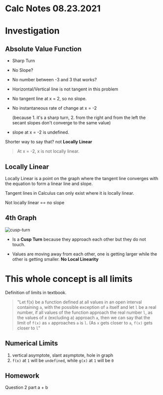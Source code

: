 # Calc Notes 08.23.2021

Investigation
=============

Absolute Value Function
-----------------------

- Sharp Turn
- No Slope?
- No number between -3 and 3 that works?
- Horizontal/Vertical line is not tangent in this problem
- No tangent line at x = 2, so no slope.
- No instantaneous rate of change at x = -2 

    (because 1. it's a sharp turn, 2. from the right and from the left the secant slopes don't converge to the same value)

- slope at x = -2 is undefined.

Shorter way to say that? not **Locally Linear**
> At x = -2, x is not locally linear.

Locally Linear
--------------

Locally Linear is a point on the graph where the tangent line converges with the equation to form a linear line and slope.

Tangent lines in Calculus can only exist where it is locally linear.

Not locally linear == no slope

4th Graph
---------

![cusp-turn](https://i.imgur.com/C8br1CS.png)

- Is a __Cusp Turn__ because they approach each other but they do not touch.

- Values are moving away from each other, one is getting larger while the other is getting smaller. **No Local Linearity**


# This whole concept is all limits

Definition of limits in textbook.

> "Let f(x) be a function defined at all values in an open interval containing `a`, with the possible exception of `a` itself and let `l` be a real number, if all values of the function approach the real number `l`, as the values of x (excluding a) approach `a`, then we can say that the limit of `f(x)` as `x` approaches `a` is `l`. (As `x` gets closer to `a`, `f(x)` gets closer to `l`"


Numerical Limits
----------------
1. vertical asymptote, slant asymptote, hole in graph 
2. `f(x)` at `1` will be `undefined`, while `g(x)` at `1` will be `0`

Homework
--------
Question 2 part a + b